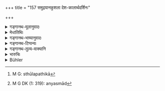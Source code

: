 +++
title = "157 समुद्रयानकुशला देश-कालार्थदर्शिनः"

+++

<details><summary>गङ्गानथ-मूलानुवादः</summary>

As regards the exact amount to be paid, the interest shall be that which is fixed by persons expert in sea-voyages, and those capable of calculating the profits in connection with a particular place and time.—(157)
</details>

<details><summary>मेधातिथिः</summary>

**समुद्रयान**ग्रहणं यात्रोपलक्षणार्थम् । स्थलपथिका[^३७६] वारिपथिकाश् च वणिजो **यां वृद्धिं स्थापयन्ति सा तत्राधिगमनं प्रति** निश्चयं प्रति । सैव निश्चेतव्येत्य् अर्थः । **देशकालार्थदर्शिनो** ऽस्मिन् प्रदेश इयान् अर्थलाभो ऽस्मिन् इयान् इति ये पश्यन्ति जानते, न तु समुद्रयान एव च ये **कुशलाः** कर्णधारादयः ।


[^३७६]:
     M G: sthūlapathikā

- <u>अन्ये</u> पूर्वश्लोकम् एवं व्याचक्षते यदृच्छाध्याहारेण । अधमर्णेन या देशकालं चाश्रिता तां च प्राप्य तद्देशोदितं फलं लाभाख्यं तस्माद्[^३७७] देशाद् यदि नाप्नुयात्, तदा कीदृशी तत्र वृद्धिर् इत्य् आकाङ्क्षायाम् उत्तरश्लोकः । चक्रवृद्धिग्रहणं कारिताया अपि प्रदर्शनार्थम् । 


[^३७७]:
     M G DK (1: 319): anyasmād

लोभातिशयभाजां वणिजां क्षयव्ययायसंविधिज्ञाः[^३७८] परस्परस्य यां वृद्धिं स्थापयेयुस् तां राजा प्रमाणीकुर्यात् । **तत्राधिगमं प्रतीति** । प्रतिः कर्मप्रवचनीयो ऽधिगमस्य लक्षणत्वात् "लक्षणेत्थंभूताख्याने" (पाण् १.४.९०) तद्युक्ते च द्वितीया ॥ ८.१५७ ॥
</details>

<details><summary>गङ्गानथ-भाष्यानुवादः</summary>

The present verso is an answer to the question—“In the case cited above, is there to be paid no interest at all? Or is it to be 5 *per cent*?”

‘*Sea-voyage*’ has been mentioned only by way of illustration; the sense is that whatever interest is fixed by traders who know all about journey by land and water, should be determined as the exact amount to be paid.

‘*Those capable of calculating the profits in connection with a particular place and time*,’—persons who know what amount of profit is to be made whore,—and not only those, pilots and others, who are *expert in sea-voyages*.

Others have explained the foregoing verses in the following manner, making gratuitous additions to its words:—The last verse (157) is in answer to the question.—“In a case where the debtor has entered into a contract on the strength of profits to be made at a particular place or time,—but on reaching that place, he does not make the profit that he had expected,—then what amount of interest should he pay?” And the mention of the term ‘*cakravṛddhi*’ (which, in this interpretation would not mean ‘wheel-interest,’ but ‘compound interest,’ which the debtor agrees to pay, on expectation of large profits) would include the ‘privately stipulated’ interest also. In such a case, the king shall decide as due that amount of interest which may be fixed by those tradesmen who know each other’s circumstances and the chances of profit and loss.

‘*As regards the exact amount to be paid*,’ ‘*adhigamam prati*,’—‘*Prati*’ is a proposition denoting ‘indication,’ and as such governs the Accusative in ‘*adhigamam*,’ according to Pāṇini 1.4.90.
</details>

<details><summary>गङ्गानथ-टिप्पन्यः</summary>

This verse is quoted in *Vivādaratnākara* (p. 11), which adds that the term ‘*Samudrayānakuśalāḥ*’ stands for *all merchants*;—‘*deśakālārthadarśinaḥ*,’ those who know that in such and such a country such and such profit is to be made;—‘*adhigama*’ is ‘decision’ *i.e*., ‘by that is the interest to be determined;’—and in
*Kṛtyakalpataru* (68a), which has the following
notes:—‘*Samudrayānakuśalāḥ*’ stands for tradesmen in general,—‘*deśakālārthadarśinaḥ*,’ one who knows what profit is obtained at what time,—‘*adhigama*’ is *decision*, *finding*.
</details>

<details><summary>गङ्गानथ-तुल्य-वाक्यानि</summary>

**(verses 8.156-157)  
**

See Comparative notes for [Verse 8.156].
</details>

<details><summary>भारुचिः</summary>

तत्र ते वणिजो यां वृद्धिं स्थापयेयुः, सा प्रतीयेत, ये हि तत्र क्षयव्ययाध्वलाभद्रव्यसारज्ञाः । ऋणसंबन्धेन, अयम् अपरः प्रतिभुवो धर्मः शिष्यते ॥ ८.१५६ ॥
</details>

<details><summary>Bühler</summary>

157	Whatever rate men fix, who are expert in sea-voyages and able to calculate (the profit) according to the place, the time, and the objects (carried), that (has legal force) in such cases with respect to the payment (to be made).
</details>
